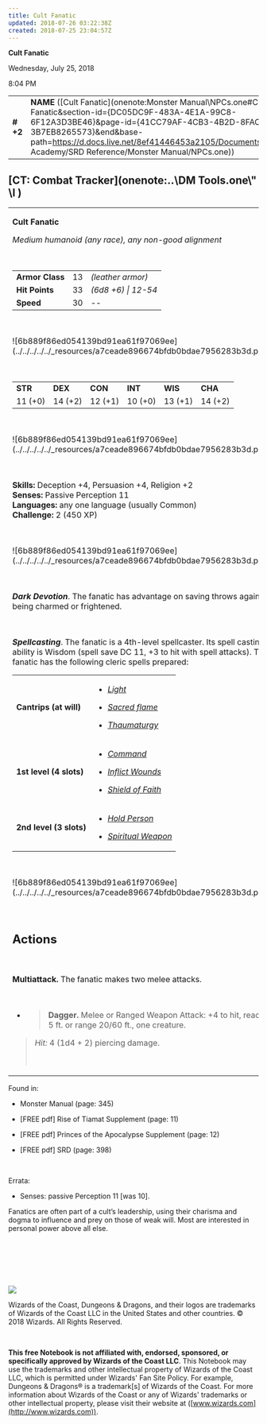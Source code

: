 ```yaml
---
title: Cult Fanatic
updated: 2018-07-26 03:22:38Z
created: 2018-07-25 23:04:57Z
---
```


**Cult Fanatic**

Wednesday, July 25, 2018

8:04 PM

|           |                                                                                                                                                                                                                                                                                                    |        |        |        |     |       |        |
|-----------|----------------------------------------------------------------------------------------------------------------------------------------------------------------------------------------------------------------------------------------------------------------------------------------------------|--------|--------|--------|-----|-------|--------|
| **\# +2** | **NAME** ([Cult Fanatic](onenote:Monster Manual\\NPCs.one#Cult Fanatic&section-id={DC05DC9F-483A-4E1A-99C8-6F12A3D3BE46}&page-id={41CC79AF-4CB3-4B2D-8FAC-3B7EB8265573}&end&base-path=https://d.docs.live.net/8ef41446453a2105/Documents/Adventure Academy/SRD Reference/Monster Manual/NPCs.one)) | **13** | **33** | **33** | \-  | Notes | 450 XP |

## [CT: Combat Tracker](onenote:..\\DM Tools.one\\" \l )

<table><tbody><tr class="odd"><td><p><strong>Cult Fanatic</strong></p><p><em>Medium humanoid (any race), any non-good alignment</em></p><p> </p><table><tbody><tr class="odd"><td><strong>Armor Class</strong></td><td>13</td><td><em>(leather armor)</em></td></tr><tr class="even"><td><strong>Hit Points</strong></td><td>33</td><td><em>(6d8 +6) | 12-54</em></td></tr><tr class="odd"><td><strong>Speed</strong></td><td>30</td><td>--</td></tr></tbody></table><p> </p><p>![6b889f86ed054139bd91ea61f97069ee](../../../../../_resources/a7ceade896674bfdb0bdae7956283b3d.png)</p><p> </p><table><tbody><tr class="odd"><td><strong>STR</strong></td><td><strong>DEX</strong></td><td><strong>CON</strong></td><td><strong>INT</strong></td><td><strong>WIS</strong></td><td><strong>CHA</strong></td></tr><tr class="even"><td>11 (+0)</td><td>14 (+2)</td><td>12 (+1)</td><td>10 (+0)</td><td>13 (+1)</td><td>14 (+2)</td></tr></tbody></table><p> </p><p>![6b889f86ed054139bd91ea61f97069ee](../../../../../_resources/a7ceade896674bfdb0bdae7956283b3d.png)</p><p> </p><p><strong>Skills:</strong> Deception +4, Persuasion +4, Religion +2<br />
<strong>Senses:</strong> Passive Perception 11<br />
<strong>Languages:</strong> any one language (usually Common)<br />
<strong>Challenge:</strong> 2 (450 XP)</p><p> </p><p>![6b889f86ed054139bd91ea61f97069ee](../../../../../_resources/a7ceade896674bfdb0bdae7956283b3d.png)</p><p> </p><p><em><strong>Dark Devotion</strong></em>. The fanatic has advantage on saving throws against being charmed or frightened.</p><p> </p><p><em><strong>Spellcasting</strong></em>. The fanatic is a 4th-level spellcaster. Its spell casting ability is Wisdom (spell save DC 11, +3 to hit with spell attacks). The fanatic has the following cleric spells prepared:</p><table><tbody><tr class="odd"><td><strong>Cantrips (at will)</strong></td><td><ul><li><p><a href="onenote:..\\Spellbook\\K-L.one#Light&amp;section-id={E6013151-7999-48AF-9788-BE421906DB3B}&amp;page-id={FFA4B616-A5FE-46DE-AFD5-FCF3E7E07718}&amp;end&amp;base-path=https://d.docs.live.net/8ef41446453a2105/Documents/Adventure Academy/SRD Reference"><em>Light</em></a></p></li><li><p><a href="onenote:..\\Spellbook\\S-T.one#Sacred Flame&amp;section-id={F367AE4A-1175-4CCE-BA3F-A099683090F9}&amp;page-id={9EF0108C-F1D0-4ABD-B56D-065705685C9C}&amp;end&amp;base-path=https://d.docs.live.net/8ef41446453a2105/Documents/Adventure Academy/SRD Reference"><em>Sacred flame</em></a></p></li><li><p><a href="onenote:..\\Spellbook\\S-T.one#Thaumaturgy&amp;section-id={F367AE4A-1175-4CCE-BA3F-A099683090F9}&amp;page-id={CED9BC44-E613-47D6-92A5-A2A43A0ECA2B}&amp;end&amp;base-path=https://d.docs.live.net/8ef41446453a2105/Documents/Adventure Academy/SRD Reference"><em>Thaumaturgy</em></a></p></li></ul></td></tr><tr class="even"><td><strong>1st level (4 slots)</strong></td><td><ul><li><p><a href="onenote:..\\Spellbook\\C-D.one#Command&amp;section-id={007039C0-7592-4988-AFCF-88060A04A402}&amp;page-id={27C56DA3-F406-4614-A939-562EBCEB7BBE}&amp;end&amp;base-path=https://d.docs.live.net/8ef41446453a2105/Documents/Adventure Academy/SRD Reference"><em>Command</em></a></p></li><li><p><a href="onenote:..\\Spellbook\\I-J.one#Inflict Wounds&amp;section-id={881519A1-AA79-4980-93EA-9897CE839F1C}&amp;page-id={7B542124-36C1-43EF-ADA1-8E4B515DBC66}&amp;end&amp;base-path=https://d.docs.live.net/8ef41446453a2105/Documents/Adventure Academy/SRD Reference"><em>Inflict Wounds</em></a></p></li><li><p><a href="onenote:..\\Spellbook\\S-T.one#Shield of Faith&amp;section-id={F367AE4A-1175-4CCE-BA3F-A099683090F9}&amp;page-id={7951A714-2DE3-4870-9403-BFD815D49C6B}&amp;end&amp;base-path=https://d.docs.live.net/8ef41446453a2105/Documents/Adventure Academy/SRD Reference"><em>Shield of Faith</em></a></p></li></ul></td></tr><tr class="odd"><td><strong>2nd level (3 slots)</strong></td><td><ul><li><p><a href="onenote:..\\Spellbook\\G-H.one#Hold Person&amp;section-id={3A8266A7-F954-4B90-A376-DA6497C75ED3}&amp;page-id={99D1B29F-9F91-4A37-B545-E707775E53B9}&amp;end&amp;base-path=https://d.docs.live.net/8ef41446453a2105/Documents/Adventure Academy/SRD Reference"><em>Hold Person</em></a></p></li><li><p><a href="onenote:..\\Spellbook\\S-T.one#Spiritual Weapon&amp;section-id={F367AE4A-1175-4CCE-BA3F-A099683090F9}&amp;page-id={BA42884D-25F2-40F1-976F-788FA859B552}&amp;end&amp;base-path=https://d.docs.live.net/8ef41446453a2105/Documents/Adventure Academy/SRD Reference"><em>Spiritual Weapon</em></a></p></li></ul></td></tr></tbody></table><p> </p><p>![6b889f86ed054139bd91ea61f97069ee](../../../../../_resources/a7ceade896674bfdb0bdae7956283b3d.png)</p><p> </p><h2 id="actions"><strong>Actions</strong></h2><p> </p><p><strong>Multiattack.</strong> The fanatic makes two melee attacks.</p><p> </p><ul><li><blockquote><p><strong>Dagger.</strong> Melee or Ranged Weapon Attack: +4 to hit, reach 5 ft. or range 20/60 ft., one creature.</p></blockquote></li></ul><blockquote><p><em>Hit:</em> 4 (1d4 + 2) piercing damage.</p><p> </p></blockquote></td></tr></tbody></table>

Found in:

-   Monster Manual (page: 345)

-   \[FREE pdf\] Rise of Tiamat Supplement (page: 11)

-   \[FREE pdf\] Princes of the Apocalypse Supplement (page: 12)

-   \[FREE pdf\] SRD (page: 398)

 

Errata:

-   Senses: passive Perception 11 \[was 10\].

Fanatics are often part of a cult’s leadership, using their charisma and dogma to influence and prey on those of weak will. Most are interested in personal power above all else.

 

 

 

![](tmp\media\image2.png)

Wizards of the Coast, Dungeons & Dragons, and their logos are trademarks of Wizards of the Coast LLC in the United States and other countries. © 2018 Wizards. All Rights Reserved.

 

**This free Notebook is not affiliated with, endorsed, sponsored, or specifically approved by Wizards of the Coast LLC**. This Notebook may use the trademarks and other intellectual property of Wizards of the Coast LLC, which is permitted under Wizards' Fan Site Policy. For example, Dungeons & Dragons® is a trademark\[s\] of Wizards of the Coast. For more information about Wizards of the Coast or any of Wizards' trademarks or other intellectual property, please visit their website at ([www.wizards.com](http://www.wizards.com)).
